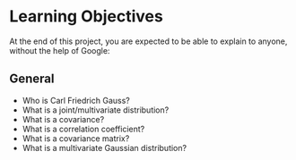 # Learning Objectives
At the end of this project, you are expected to be able to explain to anyone, without the help of Google:

## General
- Who is Carl Friedrich Gauss?
- What is a joint/multivariate distribution?
- What is a covariance?
- What is a correlation coefficient?
- What is a covariance matrix?
- What is a multivariate Gaussian distribution?